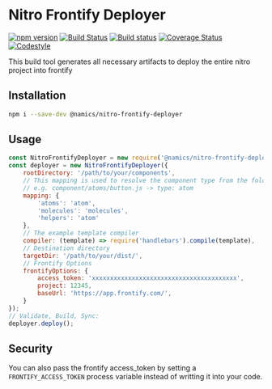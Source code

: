 # Nitro Frontify Deployer

[![npm version](https://badge.fury.io/js/%40namics%2Fnitro-frontify-deployer.svg)](https://badge.fury.io/js/%40namics%2Fnitro-frontify-deployer)
[![Build Status](https://travis-ci.org/namics/nitro-frontify-deployer.svg?branch=master)](https://travis-ci.org/namics/nitro-frontify-deployer)
[![Build status](https://ci.appveyor.com/api/projects/status/6ka1xay4sf3tsjwn/branch/master?svg=true)](https://ci.appveyor.com/project/ernscht/nitro-frontify-deployer/branch/master)
[![Coverage Status](https://coveralls.io/repos/github/namics/nitro-frontify-deployer/badge.svg?branch=master)](https://coveralls.io/github/namics/nitro-frontify-deployer?branch=master)
[![Codestyle](https://img.shields.io/badge/codestyle-namics-green.svg)](https://github.com/namics/eslint-config-namics)

This build tool generates all necessary artifacts to deploy the entire nitro project into frontify

## Installation

```bash
npm i --save-dev @namics/nitro-frontify-deployer
```

## Usage

```js
const NitroFrontifyDeployer = new require('@namics/nitro-frontify-deployer');
const deployer = new NitroFrontifyDeployer({
    rootDirectory: '/path/to/your/components',
    // This mapping is used to resolve the component type from the folder name
    // e.g. component/atoms/button.js -> type: atom
    mapping: {
        'atoms': 'atom',
        'molecules': 'molecules',
        'helpers': 'atom'
    },
    // The example template compiler
    compiler: (template) => require('handlebars').compile(template),
    // Destination directory
    targetDir: '/path/to/your/dist/',
    // Frontify Options
    frontifyOptions: {
        access_token: 'xxxxxxxxxxxxxxxxxxxxxxxxxxxxxxxxxxxxxxxx',
        project: 12345,
        baseUrl: 'https://app.frontify.com/',
    }
});
// Validate, Build, Sync:
deployer.deploy();
```

## Security

You can also pass the frontify access_token by setting a `FRONTIFY_ACCESS_TOKEN` process variable instead of writting it into your code.

